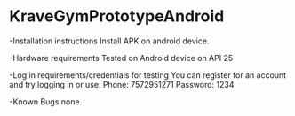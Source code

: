 # KraveGymPrototypeAndroid


-Installation instructions
    Install APK on android device.

-Hardware requirements
    Tested on Android device on API 25

-Log in requirements/credentials for testing
    You can register for an account and try logging in or use:
    Phone: 7572951271
    Password: 1234

-Known Bugs
    none.




